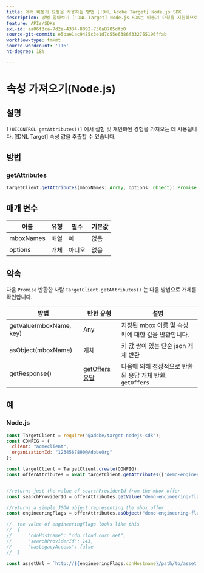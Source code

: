 ```yaml
---
title: 에서 비동기 요청을 사용하는 방법 [!DNL Adobe Target] Node.js SDK
description: 방법 알아보기 [!DNL Target] Node.js SDK는 비동기 요청을 지원하므로 유효 타겟 시간을 0으로 줄일 수 있습니다.
feature: APIs/SDKs
exl-id: aa06f3ca-7d2a-4334-8092-730a8705dfb0
source-git-commit: e5bae1ac9485c3e1d7c55e6386f332755196ffab
workflow-type: tm+mt
source-wordcount: '116'
ht-degree: 18%

---
```


# 속성 가져오기(Node.js)

## 설명

`[!UICONTROL getAttributes()]` 에서 실험 및 개인화된 경험을 가져오는 데 사용됩니다. [!DNL Target] 속성 값을 추출할 수 있습니다.

## 방법

### getAttributes

```js {line-numbers="true"}
TargetClient.getAttributes(mboxNames: Array, options: Object): Promise
```

## 매개 변수

| 이름 | 유형 | 필수 | 기본값 |
| --- | --- | --- |--- |
| mboxNames | 배열 | 예 | 없음 |
| options | 개체 | 아니오 | 없음 |

## 약속

다음 `Promise` 반환한 사람 `TargetClient.getAttributes()` 는 다음 방법으로 개체를 확인합니다.

| 방법 | 반환 유형 | 설명 |
| --- | --- | --- |
| getValue(mboxName, key) | Any | 지정된 mbox 이름 및 속성 키에 대한 값을 반환합니다. |
| asObject(mboxName) | 개체 | 키 값 쌍이 있는 단순 json 개체 반환 |
| getResponse() | [getOffers 응답](https://github.com/jasonwaters/target-nodejs-sdk#targetclientgetoffers) | 다음에 의해 정상적으로 반환된 응답 개체 반환: `getOffers` |

## 예

### Node.js

```js {line-numbers="true"}
const TargetClient = require("@adobe/target-nodejs-sdk");
const CONFIG = {
  client: "acmeclient",
  organizationId: "1234567890@AdobeOrg"
};

const targetClient = TargetClient.create(CONFIG);
const offerAttributes = await targetClient.getAttributes(["demo-engineering-flags"]);


//returns just the value of searchProviderId from the mbox offer
const searchProviderId = offerAttributes.getValue("demo-engineering-flags", "searchProviderId");

//returns a simple JSON object representing the mbox offer
const engineeringFlags = offerAttributes.asObject("demo-engineering-flags");

//  the value of engineeringFlags looks like this
//  {
//      "cdnHostname": "cdn.cloud.corp.net",
//      "searchProviderId": 143,
//      "hasLegacyAccess": false
//  }

const assetUrl = `http://${engineeringFlags.cdnHostname}/path/to/asset`;
```
